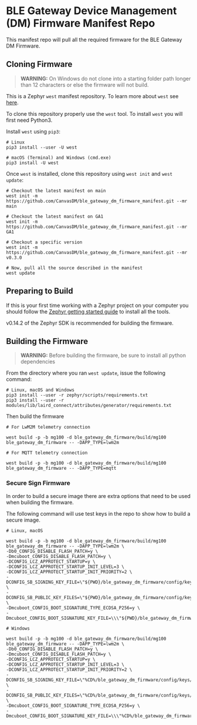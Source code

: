 # BLE Gateway Device Management (DM) Firmware Manifest Repo

This manifest repo will pull all the required firmware for the BLE Gateway DM Firmware.

## Cloning Firmware

> **WARNING:** On Windows do not clone into a starting folder path longer than 12 characters or else the firmware will not build.

This is a Zephyr `west` manifest repository. To learn more about `west` see [here](https://docs.zephyrproject.org/latest/guides/west/index.html).

To clone this repository properly use the `west` tool. To install `west` you will first need Python3.

Install `west` using `pip3`:

```
# Linux
pip3 install --user -U west

# macOS (Terminal) and Windows (cmd.exe)
pip3 install -U west
```

Once `west` is installed, clone this repository using `west init` and `west update`:

```
# Checkout the latest manifest on main
west init -m https://github.com/CanvasDM/ble_gateway_dm_firmware_manifest.git --mr main

# Checkout the latest manifest on GA1
west init -m https://github.com/CanvasDM/ble_gateway_dm_firmware_manifest.git --mr GA1

# Checkout a specific version
west init -m https://github.com/CanvasDM/ble_gateway_dm_firmware_manifest.git --mr v0.3.0

# Now, pull all the source described in the manifest
west update
```

## Preparing to Build

If this is your first time working with a Zephyr project on your computer you should follow the [Zephyr getting started guide](https://docs.zephyrproject.org/latest/getting_started/index.html#) to install all the tools.

v0.14.2 of the Zephyr SDK is recommended for building the firmware.

## Building the Firmware

> **WARNING:** Before building the firmware, be sure to install all python dependencies

From the directory where you ran `west update`, issue the following command:

```
# Linux, macOS and Windows
pip3 install --user -r zephyr/scripts/requirements.txt
pip3 install --user -r modules/lib/laird_connect/attributes/generator/requirements.txt
```

Then build the firmware

```
# For LwM2M telemetry connection

west build -p -b mg100 -d ble_gateway_dm_firmware/build/mg100 ble_gateway_dm_firmware -- -DAPP_TYPE=lwm2m

# For MQTT telemetry connection

west build -p -b mg100 -d ble_gateway_dm_firmware/build/mg100 ble_gateway_dm_firmware -- -DAPP_TYPE=mqtt
```

### Secure Sign Firmware

In order to build a secure image there are extra options that need to be used when building the firmware.

The following command will use test keys in the repo to show how to build a secure image.

```
# Linux, macOS

west build -p -b mg100 -d ble_gateway_dm_firmware/build/mg100 ble_gateway_dm_firmware -- -DAPP_TYPE=lwm2m \
-Db0_CONFIG_DISABLE_FLASH_PATCH=y \
-Dmcuboot_CONFIG_DISABLE_FLASH_PATCH=y \
-DCONFIG_LCZ_APPROTECT_STARTUP=y \
-DCONFIG_LCZ_APPROTECT_STARTUP_INIT_LEVEL=3 \
-DCONFIG_LCZ_APPROTECT_STARTUP_INIT_PRIORITY=2 \
-DCONFIG_SB_SIGNING_KEY_FILE=\"${PWD}/ble_gateway_dm_firmware/config/keys/debug_priv_a.pem\" \
-DCONFIG_SB_PUBLIC_KEY_FILES=\"${PWD}/ble_gateway_dm_firmware/config/keys/debug_pub_b.pem,config/keys/debug_pub_c.pem\" \
-Dmcuboot_CONFIG_BOOT_SIGNATURE_TYPE_ECDSA_P256=y \
-Dmcuboot_CONFIG_BOOT_SIGNATURE_KEY_FILE=\\\"${PWD}/ble_gateway_dm_firmware/config/keys/debug_priv_c.pem\\\"

# Windows

west build -p -b mg100 -d ble_gateway_dm_firmware/build/mg100 ble_gateway_dm_firmware -- -DAPP_TYPE=lwm2m \
-Db0_CONFIG_DISABLE_FLASH_PATCH=y \
-Dmcuboot_CONFIG_DISABLE_FLASH_PATCH=y \
-DCONFIG_LCZ_APPROTECT_STARTUP=y \
-DCONFIG_LCZ_APPROTECT_STARTUP_INIT_LEVEL=3 \
-DCONFIG_LCZ_APPROTECT_STARTUP_INIT_PRIORITY=2 \
-DCONFIG_SB_SIGNING_KEY_FILE=\"%CD%/ble_gateway_dm_firmware/config/keys/debug_priv_a.pem\" \
-DCONFIG_SB_PUBLIC_KEY_FILES=\"%CD%/ble_gateway_dm_firmware/config/keys/debug_pub_b.pem,config/keys/debug_pub_c.pem\" \
-Dmcuboot_CONFIG_BOOT_SIGNATURE_TYPE_ECDSA_P256=y \
-Dmcuboot_CONFIG_BOOT_SIGNATURE_KEY_FILE=\\\"%CD%/ble_gateway_dm_firmware/config/keys/debug_priv_c.pem\\\"
```
